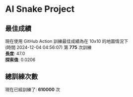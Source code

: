 
# AI Snake Project

## **最佳成績**













現在使用 GitHub Action 訓練最佳成績為在 10x10 的地圖情況下  
(時間 2024-12-04 04:56:07) 第 **775** 次訓練  
**長度**: 47.0  
**探索值**: 0.0206



























## 總訓練次數
現在已經訓練了: **610000** 次
